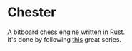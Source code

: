 # Chester

A bitboard chess engine written in Rust.  
It's done by following [this](https://www.youtube.com/playlist?list=PLmN0neTso3Jxh8ZIylk74JpwfiWNI76Cs) great series.
